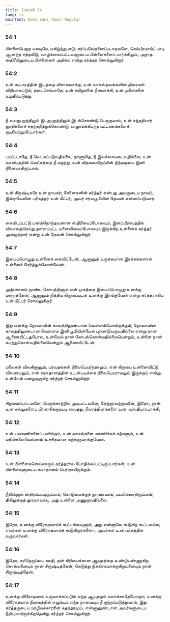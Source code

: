 ```yaml
---
title: Isaiah 54
lang: ta
mainfont: Noto Sans Tamil Regular
---
```


###  54:1

பிள்ளைபெறாத மலடியே, மகிழ்ந்துபாடு; கர்ப்பவேதனைப்படாதவளே, கெம்பீரமாய்ப் பாடி ஆனந்த சத்தமிடு; வாழ்க்கைப்பட்டவளுடைய பிள்ளைகளைப் பார்க்கிலும், அநாத ஸ்திரீயினுடைய பிள்ளைகள் அதிகம் என்று கர்த்தர் சொல்லுகிறார்.

###  54:2

உன் கூடாரத்தின் இடத்தை விசாலமாக்கு; உன் வாசஸ்தலங்களின் திரைகள் விரிவாகட்டும்; தடைசெய்யாதே; உன் கயிறுகளை நீளமாக்கி, உன் முளைகளை உறுதிப்படுத்து.

###  54:3

நீ வலதுபுறத்திலும் இடதுபுறத்திலும் இடங்கொண்டு பெருகுவாய்; உன் சந்ததியார் ஜாதிகளைச் சுதந்தரித்துக்கொண்டு, பாழாய்க்கிடந்த பட்டணங்களைக் குடியேற்றுவிப்பார்கள்.

###  54:4

பயப்படாதே, நீ வெட்கப்படுவதில்லை; நாணாதே, நீ இலச்சையடைவதில்லை; உன் வாலிபத்தின் வெட்கத்தை நீ மறந்து, உன் விதவையிருப்பின் நிந்தையை இனி நினையாதிருப்பாய்.

###  54:5

உன் சிருஷ்டிகரே உன் நாயகர்; சேனைகளின் கர்த்தர் என்பது அவருடைய நாமம், இஸ்ரவேலின் பரிசுத்தர் உன் மீட்பர், அவர் சர்வபூமியின் தேவன் என்னப்படுவார்.

###  54:6

கைவிடப்பட்டு மனம்நொந்தவளான ஸ்திரீயைப்போலவும், இளம்பிராயத்தில் விவாகஞ்செய்து தள்ளப்பட்ட மனைவியைப்போலவும் இருக்கிற உன்னைக் கர்த்தர் அழைத்தார் என்று உன் தேவன் சொல்லுகிறார்.

###  54:7

இமைப்பொழுது உன்னைக் கைவிட்டேன்; ஆனாலும் உருக்கமான இரக்கங்களால் உன்னைச் சேர்த்துக்கொள்வேன்.

###  54:8

அற்பகாலம் மூண்ட கோபத்தினால் என் முகத்தை இமைப்பொழுது உனக்கு மறைத்தேன்; ஆனாலும் நித்திய கிருபையுடன் உனக்கு இரங்குவேன் என்று கர்த்தராகிய உன் மீட்பர் சொல்லுகிறார்.

###  54:9

இது எனக்கு நோவாவின் காலத்திலுண்டான வெள்ளம்போலிருக்கும்; நோவாவின் காலத்திலுண்டான வெள்ளம் இனி பூமியின்மேல் புரண்டுவருவதில்லை என்று நான் ஆணையிட்டதுபோல, உன்மேல் நான் கோபங்கொள்வதில்லையென்றும், உன்னை நான் கடிந்துகொள்வதில்லையென்றும் ஆணையிட்டேன்.

###  54:10

மலைகள் விலகினாலும், பர்வதங்கள் நிலைபெயர்ந்தாலும், என் கிருபை உன்னைவிட்டு விலகாமலும், என் சமாதானத்தின் உடன்படிக்கை நிலைபெயராமலும் இருக்கும் என்று, உன்மேல் மனதுருகுகிற கர்த்தர் சொல்லுகிறார்.

###  54:11

சிறுமைப்பட்டவளே, பெருங்காற்றில் அடிபட்டவளே, தேற்றரவற்றவளே, இதோ, நான் உன் கல்லுகளைப் பிரகாசிக்கும்படி வைத்து, நீலரத்தினங்களை உன் அஸ்திபாரமாக்கி,

###  54:12

உன் பலகணிகளைப் பளிங்கும், உன் வாசல்களை மாணிக்கக் கற்களும், உன் மதில்களையெல்லாம் உச்சிதமான கற்களுமாக்குவேன்.

###  54:13

உன் பிள்ளைகளெல்லாரும் கர்த்தரால் போதிக்கப்பட்டிருப்பார்கள்; உன் பிள்ளைகளுடைய சமாதானம் பெரிதாயிருக்கும்.

###  54:14

நீதியினால் ஸ்திரப்பட்டிருப்பாய்; கொடுமைக்குத் தூரமாவாய்; பயமில்லாதிருப்பாய்; திகிலுக்குத் தூரமாவாய், அது உன்னை அணுகுவதில்லை.

###  54:15

இதோ, உனக்கு விரோதமாய்க் கூட்டங்கூடினால், அது என்னாலே கூடுகிற கூட்டமல்ல; எவர்கள் உனக்கு விரோதமாய்க் கூடுகிறார்களோ, அவர்கள் உன் பட்சத்தில் வருவார்கள்.

###  54:16

இதோ, கரிநெருப்பை ஊதி, தன் கிரியைக்கான ஆயுதத்தை உண்டுபண்ணுகிற கொல்லனையும் நான் சிருஷ்டித்தேன்; கெடுத்து நிக்கிரகமாக்குகிறவனையும் நான் சிருஷ்டித்தேன்.

###  54:17

உனக்கு விரோதமாய் உருவாக்கப்படும் எந்த ஆயுதமும் வாய்க்காதேபோகும்; உனக்கு விரோதமாய் நியாயத்தில் எழும்பும் எந்த நாவையும் நீ குற்றப்படுத்துவாய்; இது கர்த்தருடைய ஊழியக்காரரின் சுதந்தரமும், என்னாலுண்டான அவர்களுடைய நீதியுமாயிருக்கிறதென்று கர்த்தர் சொல்லுகிறார்.

